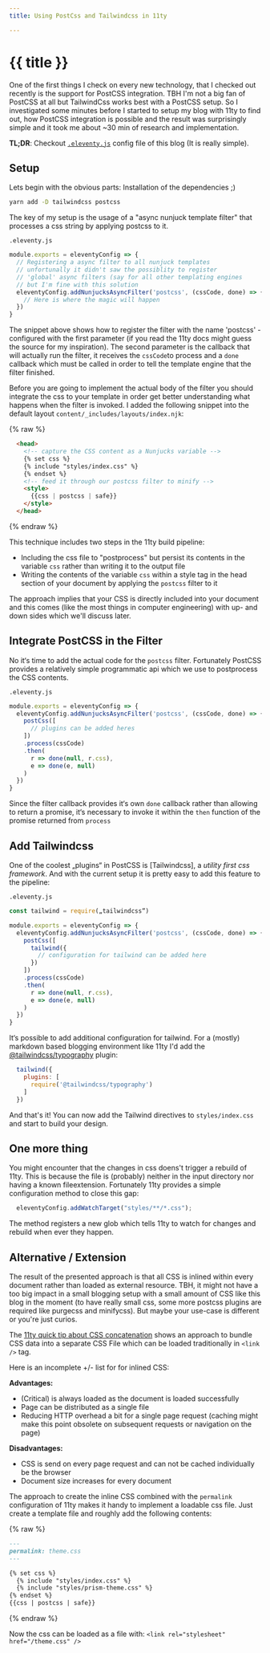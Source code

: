 ```yaml
---
title: Using PostCss and Tailwindcss in 11ty

---
```


# {{ title }}

One of the first things I check on every new technology, that I checked out recently is the support for PostCSS integration. TBH I'm not a big fan of PostCSS at all but TailwindCss works best with a PostCSS setup. So I investigated some minutes before I started to setup my blog with 11ty to find out, how PostCSS integration is possible and the result was surprisingly simple and it took me about ~30 min of research and implementation.

**TL;DR**: Checkout [`.eleventy.js`]() config file of this blog (It is really simple).

## Setup

Lets begin with the obvious parts: Installation of the dependencies ;)

```bash
yarn add -D tailwindcss postcss
```

The key of my setup is the usage of a "async nunjuck template filter" that processes a css string by applying postcss to it.

`.eleventy.js`

```js
module.exports = eleventyConfig => {
  // Registering a async filter to all nunjuck templates
  // unfortunally it didn't saw the possiblity to register
  // 'global' async filters (say for all other templating engines
  // but I'm fine with this solution
  eleventyConfig.addNunjucksAsyncFilter('postcss', (cssCode, done) => {
    // Here is where the magic will happen
  })
}
```

The snippet above shows how to register the filter with the name 'postcss' - configured with the first parameter (if you read the 11ty docs might guess the source for my inspiration). The second parameter is the callback that will actually run the filter, it receives the `cssCode`to process and a `done` callback which must be called in order to tell the template engine that the filter finished.

Before you are going to implement the actual body of the filter you should integrate the css to your template in order get better understanding what happens when the filter is invoked. I added the following snippet into the default layout `content/_includes/layouts/index.njk`:

{% raw %}
```html
  <head>
    <!-- capture the CSS content as a Nunjucks variable -->
    {% set css %}
    {% include "styles/index.css" %}
    {% endset %}
    <!-- feed it through our postcss filter to minify -->
    <style>
      {{css | postcss | safe}}
    </style>
  </head>
```
{% endraw %}

This technique includes two steps in the 11ty build pipeline:

- Including the css file to "postprocess" but persist its contents in the variable `css` rather than writing it to the output file
- Writing the contents of the variable `css` within a style tag in the head section of your document by applying the `postcss` filter to it

The approach implies that your CSS is directly included into your document and this comes (like the most things in computer engineering) with up- and down sides which we'll discuss later.

## Integrate PostCSS in the Filter

No it‘s time to add the actual code for the `postcss` filter. Fortunately PostCSS provides a relatively simple programmatic api which we use to postprocess the CSS contents.

`.eleventy.js`

```js
module.exports = eleventyConfig => {
  eleventyConfig.addNunjucksAsyncFilter('postcss', (cssCode, done) => {
    postCss([
      // plugins can be added heres
    ])
    .process(cssCode)
    .then(
      r => done(null, r.css),
      e => done(e, null)
    )
  })
}
```

Since the filter callback provides it‘s own `done` callback rather than allowing to return a promise, it‘s necessary to invoke it within the `then` function of the promise returned from `process`

## Add Tailwindcss

One of the coolest „plugins“ in PostCSS is [Tailwindcss], a _utility first css framework_. And with the current setup it is pretty easy to add this feature to the pipeline:

`.eleventy.js`

```js
const tailwind = require(„tailwindcss“)

module.exports = eleventyConfig => {
  eleventyConfig.addNunjucksAsyncFilter('postcss', (cssCode, done) => {
    postCss([
      tailwind({
        // configuration for tailwind can be added here
      })
    ])
    .process(cssCode)
    .then(
      r => done(null, r.css),
      e => done(e, null)
    )
  })
}
```

It‘s possible to add additional configuration for tailwind. For a (mostly) markdown based blogging environment like 11ty I'd add the [@tailwindcss/typography]() plugin:

```js
  tailwind({
    plugins: [
      require('@tailwindcss/typography')
    ]
  })
```

And that's it! You can now add the Tailwind directives to `styles/index.css` and start to build your design.

## One more thing

You might encounter that the changes in css doens't trigger a rebuild of 11ty. This is because the file is (probably) neither in the input directory nor having a known fileextension. Fortunately 11ty provides a simple configuration method to close this gap:

```js
  eleventyConfig.addWatchTarget("styles/**/*.css");
```

The method registers a new glob which tells 11ty to watch for changes and rebuild when ever they happen.

## Alternative / Extension

The result of the presented approach is that all CSS is inlined within every document rather than loaded as external resource. TBH, it might not have a too big impact in a small blogging setup with a small amount of CSS like this blog in the moment (to have really small css, some more postcss plugins are required like purgecss and minifycss). But maybe your use-case is different or you're just curios.

The [11ty quick tip about CSS concatenation](https://www.11ty.dev/docs/quicktips/concatenate/) shows an approach to bundle CSS data into a separate CSS File which can be loaded traditionally in `<link />` tag.

Here is an incomplete +/- list for for inlined CSS:

**Advantages:**

- (Critical) is always loaded as the document is loaded successfully
- Page can be distributed as a single file
- Reducing HTTP overhead a bit for a single page request (caching might make this point obsolete on subsequent requests or navigation on the  page)

**Disadvantages:**

- CSS is send on every page request and can not be cached individually be the browser
- Document size increases for every document

The approach to create the inline CSS combined with the `permalink` configuration of 11ty makes it handy to implement a loadable css file. Just create a template file and roughly add the following contents:

{% raw %}
```md
---
permalink: theme.css
---

{% set css %}
  {% include "styles/index.css" %}
  {% include "styles/prism-theme.css" %}
{% endset %}
{{css | postcss | safe}}

```
{% endraw %}

Now the css can be loaded as a file with: `<link rel="stylesheet" href="/theme.css" />`
